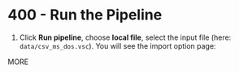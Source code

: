 # 400 - Run the Pipeline

1. Click **Run pipeline**, choose **local file**, select the input file (here: ```data/csv_ms_dos.vsc```). You will see the import option page:



MORE
